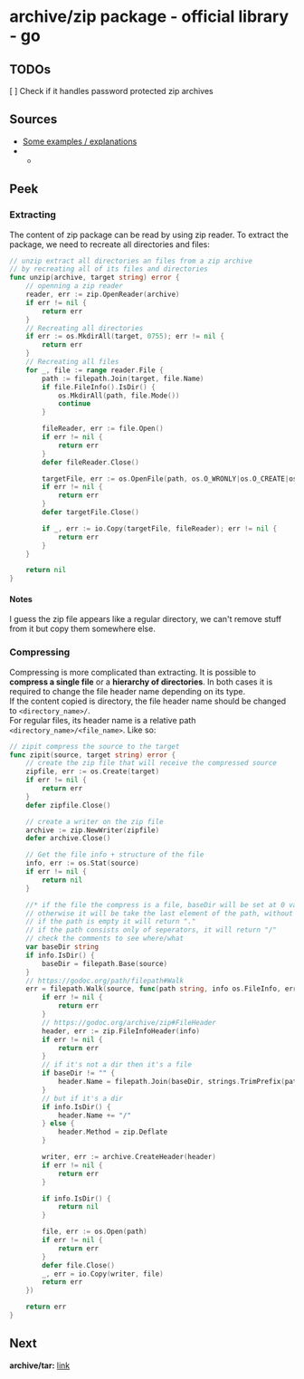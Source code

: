 # archive/zip package - official library - go 
## TODOs 
[ ] Check if it handles password protected zip archives 
 
## Sources
* [Some examples / explanations](http://blog.ralch.com/tutorial/golang-working-with-zip/) 
* - 
 
## Peek
### Extracting
The content of zip package can be read by using zip reader. 
To extract the package, we need to recreate all directories and files:
```go
// unzip extract all directories an files from a zip archive
// by recreating all of its files and directories
func unzip(archive, target string) error {
	// openning a zip reader
	reader, err := zip.OpenReader(archive)
	if err != nil {
		return err
	}
	// Recreating all directories
	if err := os.MkdirAll(target, 0755); err != nil {
		return err
	}
	// Recreating all files
	for _, file := range reader.File {
		path := filepath.Join(target, file.Name)
		if file.FileInfo().IsDir() {
			os.MkdirAll(path, file.Mode())
			continue
		}

		fileReader, err := file.Open()
		if err != nil {
			return err
		}
		defer fileReader.Close()

		targetFile, err := os.OpenFile(path, os.O_WRONLY|os.O_CREATE|os.O_TRUNC, file.Mode())
		if err != nil {
			return err
		}
		defer targetFile.Close()

		if _, err := io.Copy(targetFile, fileReader); err != nil {
			return err
		}
	}

	return nil
}
```

#### Notes
I guess the zip file appears like a regular directory, we can't remove stuff from it but copy them somewhere else. 

### Compressing
Compressing is more complicated than extracting. 
It is possible to **compress a single file** or a **hierarchy of directories**. In both cases it is required to change the file header name depending on its type.  
If the content copied is directory, the file header name should be changed to ``<directory_name>/``.  
For regular files, its header name is a relative path ``<directory_name>/<file_name>``.
Like so:  
```go
// zipit compress the source to the target
func zipit(source, target string) error {
	// create the zip file that will receive the compressed source
	zipfile, err := os.Create(target)
	if err != nil {
		return err
	}
	defer zipfile.Close()

	// create a writer on the zip file
	archive := zip.NewWriter(zipfile)
	defer archive.Close()

	// Get the file info + structure of the file
	info, err := os.Stat(source)
	if err != nil {
		return nil
	}

	//* if the file the compress is a file, baseDir will be set at 0 value
	// otherwise it will be take the last element of the path, without seperators.
	// if the path is empty it will return "."
	// if the path consists only of seperators, it will return "/"
	// check the comments to see where/what
	var baseDir string
	if info.IsDir() {
		baseDir = filepath.Base(source)
	}
	// https://godoc.org/path/filepath#Walk
	err = filepath.Walk(source, func(path string, info os.FileInfo, err error) error {
		if err != nil {
			return err
		}
		// https://godoc.org/archive/zip#FileHeader
		header, err := zip.FileInfoHeader(info)
		if err != nil {
			return err
		}
		// if it's not a dir then it's a file
		if baseDir != "" {
			header.Name = filepath.Join(baseDir, strings.TrimPrefix(path, source))
		}
		// but if it's a dir
		if info.IsDir() {
			header.Name += "/"
		} else {
			header.Method = zip.Deflate 
		}

		writer, err := archive.CreateHeader(header)
		if err != nil {
			return err
		}

		if info.IsDir() {
			return nil
		}

		file, err := os.Open(path)
		if err != nil {
			return err
		}
		defer file.Close()
		_, err = io.Copy(writer, file)
		return err
	})

	return err
}
```

## Next
**archive/tar:** [link](https://godoc.org/archive/tar) 
